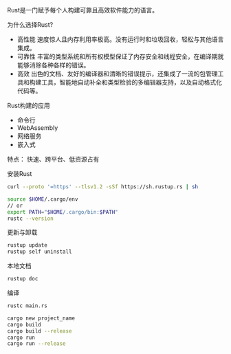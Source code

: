 Rust是一门赋予每个人构建可靠且高效软件能力的语言。

为什么选择Rust?  
+ 高性能 速度惊人且内存利用率极高。没有运行时和垃圾回收，轻松与其他语言集成。
+ 可靠性 丰富的类型系统和所有权模型保证了内存安全和线程安全，在编译期就能够消除各种各样的错误。
+ 高效 出色的文档、友好的编译器和清晰的错误提示，还集成了一流的包管理工具和构建工具，智能地自动补全和类型检验的多编辑器支持，以及自动格式化代码等。

Rust构建的应用
+ 命令行
+ WebAssembly
+ 网络服务
+ 嵌入式
  
特点：
快速、跨平台、低资源占有


安装Rust
```bash
curl --proto '=https' --tlsv1.2 -sSf https://sh.rustup.rs | sh

source $HOME/.cargo/env
// or
export PATH="$HOME/.cargo/bin:$PATH"
rustc --version
```

更新与卸载
```bash
rustup update
rustup self uninstall
```

本地文档
```bash
rustup doc
```

编译
```bash
rustc main.rs
```

```bash
cargo new project_name
cargo build
cargo build --release
cargo run 
cargo run --release
```

